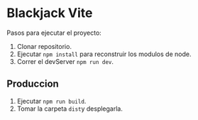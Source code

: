 # Blackjack Vite

Pasos para ejecutar el proyecto:

1. Clonar repositorio.
2. Ejecutar ```npm install``` para reconstruir los modulos de node.
3. Correr el devServer ```npm run dev```.

## Produccion

1. Ejecutar ```npm run build```.
2. Tomar la carpeta ```dist```y desplegarla.

